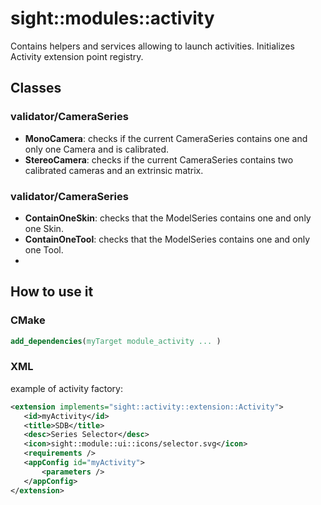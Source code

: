 # sight::modules::activity

Contains helpers and services allowing to launch activities. Initializes Activity extension point registry.

## Classes

### validator/CameraSeries
- **MonoCamera**: checks if the current CameraSeries contains one and only one Camera and is calibrated.
- **StereoCamera**: checks if the current CameraSeries contains two calibrated cameras and an extrinsic matrix.

### validator/CameraSeries
- **ContainOneSkin**: checks that the ModelSeries contains one and only one Skin.
- **ContainOneTool**: checks that the ModelSeries contains one and only one Tool.
-
## How to use it

### CMake

```cmake
add_dependencies(myTarget module_activity ... )
```

### XML

example of activity factory:

 ```xml
<extension implements="sight::activity::extension::Activity">
    <id>myActivity</id>
    <title>SDB</title>
    <desc>Series Selector</desc>
    <icon>sight::module::ui::icons/selector.svg</icon>
    <requirements />
    <appConfig id="myActivity">
        <parameters />
    </appConfig>
</extension>
 ```